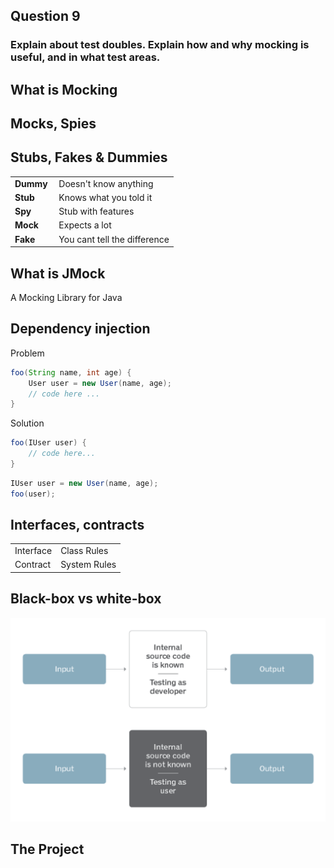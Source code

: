 <!-- slide -->
## Question 9
### Explain about test doubles. Explain how and why mocking is useful, and in what test areas.

<!-- slide -->

## What is Mocking

<!-- slide -->

## Mocks, Spies
## Stubs, Fakes & Dummies

|||
|---|---|
| **Dummy** | Doesn't know anything |
| **Stub** | Knows what you told it |
| **Spy** | Stub with features |
| **Mock** | Expects a lot |
| **Fake** | You cant tell the difference |

<!-- slide --->

## What is JMock
A Mocking Library for Java

<!-- slide --->

## Dependency injection
Problem
```java
foo(String name, int age) {
    User user = new User(name, age);
    // code here ...
}
```

Solution
```java
foo(IUser user) {
    // code here...
}
```
```java
IUser user = new User(name, age);
foo(user);
```

<!-- slide --->

## Interfaces, contracts
|||
|---|---|
|Interface| Class Rules |
|Contract| System Rules |

<!-- slide --->

## Black-box vs white-box
![white vs black box](../assets/white-vs-black-box.png)

<!-- slide --->

## The Project